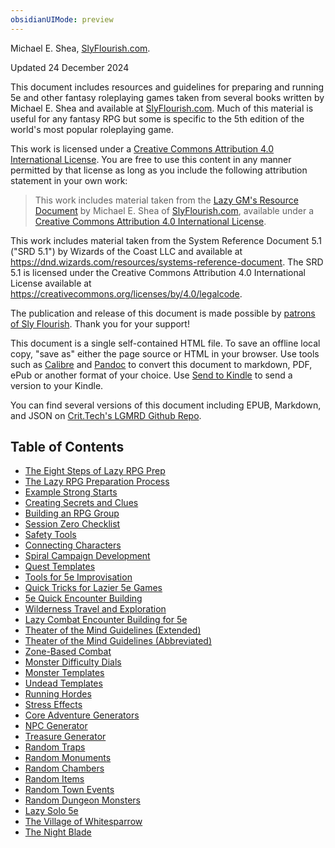 ```yaml
---
obsidianUIMode: preview
---
```


Michael E. Shea, [SlyFlourish.com](https://slyflourish.com).

Updated 24 December 2024

This document includes resources and guidelines for preparing and running 5e and other fantasy roleplaying games taken from several books written by Michael E. Shea and available at [SlyFlourish.com](https://slyflourish.com). Much of this material is useful for any fantasy RPG but some is specific to the 5th edition of the world's most popular roleplaying game.

This work is licensed under a [Creative Commons Attribution 4.0 International License](http://creativecommons.org/licenses/by/4.0/). You are free to use this content in any manner permitted by that license as long as you include the following attribution statement in your own work:

> This work includes material taken from the [Lazy GM's Resource Document](https://slyflourish.com/lazy_gm_resource_document.html) by Michael E. Shea of [SlyFlourish.com](https://slyflourish.com), available under a [Creative Commons Attribution 4.0 International License](http://creativecommons.org/licenses/by/4.0/).

This work includes material taken from the System Reference Document 5.1 ("SRD 5.1") by Wizards of the Coast LLC and available at <https://dnd.wizards.com/resources/systems-reference-document>. The SRD 5.1 is licensed under the Creative Commons Attribution 4.0 International License available at <https://creativecommons.org/licenses/by/4.0/legalcode>.

The publication and release of this document is made possible by [patrons of Sly Flourish](https://www.patreon.com/slyflourish). Thank you for your support!

This document is a single self-contained HTML file. To save an offline local copy, "save as" either the page source or HTML in your browser. Use tools such as [Calibre](https://calibre-ebook.com) and [Pandoc](https://pandoc.org) to convert this document to markdown, PDF, ePub or another format of your choice. Use [Send to Kindle](https://www.amazon.com/sendtokindle) to send a version to your Kindle.

You can find several versions of this document including EPUB, Markdown, and JSON on [Crit.Tech's LGMRD Github Repo](https://github.com/crit-tech/LGMRD).

## Table of Contents

* [The Eight Steps of Lazy RPG Prep](<02 - The Eight Steps of Lazy RPG Prep.md>)
* [The Lazy RPG Preparation Process](<03 - The Lazy RPG Preparation Process.md>)
* [Example Strong Starts](<04 - Example Strong Starts.md>)
* [Creating Secrets and Clues](<05 - Creating Secrets and Clues.md>)
* [Building an RPG Group](<06 - Building an RPG Group.md>)
* [Session Zero Checklist](<07 - Session Zero Checklist.md>)
* [Safety Tools](<08 - Safety Tools.md>)
* [Connecting Characters](<09 - Connecting Characters.md>)
* [Spiral Campaign Development](<10 - Spiral Campaign Development.md>)
* [Quest Templates](<11 - Quest Templates.md>)
* [Tools for 5e Improvisation](<12 - Tools for 5e Improvisation.md>)
* [Quick Tricks for Lazier 5e Games](<13 - Quick Tricks for Lazier 5e Games.md>)
* [5e Quick Encounter Building](<15 - 5e Quick Encounter Building.md>)
* [Wilderness Travel and Exploration](<14 - Wilderness Travel and Exploration.md>)
* [Lazy Combat Encounter Building for 5e](<16 - Lazy Combat Encounter Building for 5e.md>)
* [Theater of the Mind Guidelines (Extended)](<17 - Theater of the Mind Guidelines (Extended).md>)
* [Theater of the Mind Guidelines (Abbreviated)](<18 - Theater of the Mind Guidelines (Abbreviated).md>)
* [Zone-Based Combat](<19 - Zone-Based Combat.md>)
* [Monster Difficulty Dials](<20 - Monster Difficulty Dials.md>)
* [Monster Templates](<21 - Monster Templates.md>)
* [Undead Templates](<22 - Undead Templates.md>)
* [Running Hordes](<23 - Running Hordes.md>)
* [Stress Effects](<24 - Stress Effects.md>)
* [Core Adventure Generators](<25 - Core Adventure Generators.md>)
* [NPC Generator](<26 - NPC Generator.md>)
* [Treasure Generator](<27 - Treasure Generator.md>)
* [Random Traps](<28 - Random Traps.md>)
* [Random Monuments](<29 - Random Monuments.md>)
* [Random Chambers](<30 - Random Chambers.md>)
* [Random Items](<31 - Random Items.md>)
* [Random Town Events](<32 - Random Town Events.md>)
* [Random Dungeon Monsters](<33 - Random Dungeon Monsters.md>)
* [Lazy Solo 5e](<34 - Lazy Solo 5e.md>)
* [The Village of Whitesparrow](<35 - The Village of Whitesparrow.md>)
* [The Night Blade](<36 - The Night Blade.md>)
